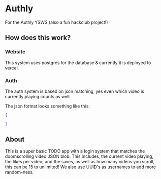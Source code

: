 # Authly
For the Authly YSWS (also a fun hackclub project!)

## How does this work?

### Website
This system uses postgres for the database & currently it is deployed to vercel.


### Auth
The auth system is based on json matching, yes even which video is currently playing counts as well.

The json format looks something like this:
```json
{

}
```

## About
This is a super basic TODO app with a login system that matches the doomscrolling video JSON blob. This includes, the current video playing, the likes per video, and the saves, as well as how many videos you scroll, this can be 15 to unlimited! We also use UUID's as usernames to add more random-ness.
